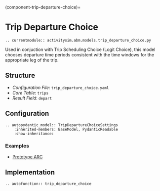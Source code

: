 (component-trip-departure-choice)=
# Trip Departure Choice

```{eval-rst}
.. currentmodule:: activitysim.abm.models.trip_departure_choice.py
```

Used in conjuction with Trip Scheduling Choice (Logit Choice), this model chooses departure
time periods consistent with the time windows for the appropriate leg of the trip.

## Structure

- *Configuration File*: `trip_departure_choice.yaml`
- *Core Table*: `trips`
- *Result Field*: `depart`

## Configuration

```{eval-rst}
.. autopydantic_model:: TripDepartureChoiceSettings
    :inherited-members: BaseModel, PydanticReadable
    :show-inheritance:
```

### Examples

- [Prototype ARC](https://github.com/ActivitySim/activitysim/blob/main/activitysim/examples/prototype_arc/configs/trip_departure_choice.yaml)

## Implementation

```{eval-rst}
.. autofunction:: trip_departure_choice
```
